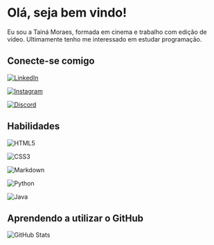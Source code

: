 # Olá, seja bem vindo! 
Eu sou a Tainá Moraes, formada em cinema e trabalho com edição de vídeo. Ultimamente tenho me interessado em estudar programação. 


## Conecte-se comigo 
[![LinkedIn](https://img.shields.io/badge/LinkedIn-000?style=for-the-badge&logo=linkedin&logoColor=0E76A8)](https://www.linkedin.com/in/tainamoraes/)

[![Instagram](https://img.shields.io/badge/Instagram-000?style=for-the-badge&logo=instagram)](https://www.instagram.com/tainamoraes.br/)

[![Discord](https://img.shields.io/badge/Discord-000?style=for-the-badge&logo=discord)](https://discord.com/channels/@tainamoraes)



## Habilidades 
![HTML5](https://img.shields.io/badge/HTML5-000?style=for-the-badge&logo=html5)
 
 ![CSS3](https://img.shields.io/badge/CSS3-000?style=for-the-badge&logo=css3&logoColor=264CE4)

![Markdown](https://img.shields.io/badge/Markdown-000?style=for-the-badge&logo=markdown)

![Python](https://img.shields.io/badge/Python-000?style=for-the-badge&logo=python)

![Java](https://img.shields.io/badge/Javascript-000?style=for-the-badge&logo=javascript)



## Aprendendo a utilizar o GitHub 
![GitHub Stats](https://github-readme-stats.vercel.app/api?username=tainamoraes#theme=transparent&bg_color=111&border_color=30A3DC&show_icons=true&icon_color=30A3DC&title_color=E94D5F&text_color=FFF)

